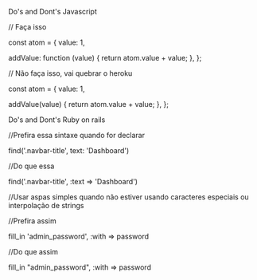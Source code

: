 Do's and Dont's Javascript

// Faça isso 

const atom = { 
  value: 1,

  addValue: function (value) {
    return atom.value + value;
  },
};

// Não faça isso, vai quebrar o heroku 

const atom = {
  value: 1,

  addValue(value) {
    return atom.value + value;
  },
};



Do's and Dont's Ruby on rails

//Prefira  essa sintaxe quando for declarar

find('.navbar-title', text:  'Dashboard')

//Do que essa 

find('.navbar-title', :text => 'Dashboard')

//Usar aspas simples quando não estiver usando caracteres especiais ou interpolação de strings

//Prefira assim

fill_in 'admin_password', :with => password

//Do que assim

fill_in "admin_password", :with => password

